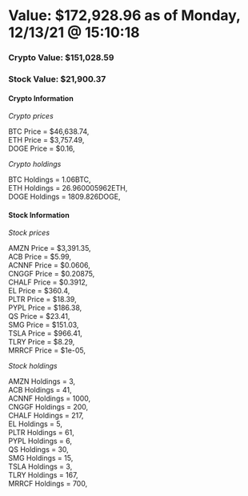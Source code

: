 # Value: $172,928.96 as of Monday, 12/13/21 @ 15:10:18 

### Crypto Value: $151,028.59

### Stock Value: $21,900.37

#### Crypto Information 
*Crypto prices* 

BTC Price = $46,638.74,  
ETH Price = $3,757.49,  
DOGE Price = $0.16,  


*Crypto holdings* 

BTC Holdings = 1.06BTC,  
ETH Holdings = 26.960005962ETH,  
DOGE Holdings = 1809.826DOGE,  


#### Stock Information 

*Stock prices* 

AMZN Price = $3,391.35,  
ACB Price = $5.99,  
ACNNF Price = $0.0606,  
CNGGF Price = $0.20875,  
CHALF Price = $0.3912,  
EL Price = $360.4,  
PLTR Price = $18.39,  
PYPL Price = $186.38,  
QS Price = $23.41,  
SMG Price = $151.03,  
TSLA Price = $966.41,  
TLRY Price = $8.29,  
MRRCF Price = $1e-05,  


*Stock holdings* 

AMZN Holdings = 3,  
ACB Holdings = 41,  
ACNNF Holdings = 1000,  
CNGGF Holdings = 200,  
CHALF Holdings = 217,  
EL Holdings = 5,  
PLTR Holdings = 61,  
PYPL Holdings = 6,  
QS Holdings = 30,  
SMG Holdings = 15,  
TSLA Holdings = 3,  
TLRY Holdings = 167,  
MRRCF Holdings = 700,  


